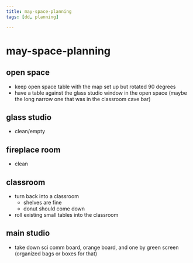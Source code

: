 ```yaml
---
title: may-space-planning
tags: [dd, planning]

---
```


# may-space-planning
## open space
* keep open space table with the map set up but rotated 90 degrees
* have a table against the glass studio window in the open space (maybe the long narrow one that was in the classroom cave bar)

## glass studio
* clean/empty


## fireplace room
* clean

## classroom
* turn back into a classroom
    * shelves are fine
    * donut should come down
* roll existing small tables into the classroom

## main studio
* take down sci comm board, orange board, and one by green screen (organized bags or boxes for that)